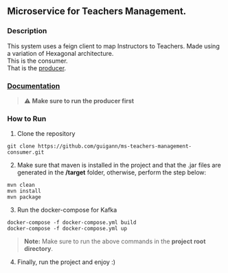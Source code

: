 ## Microservice for Teachers Management.

### Description
This system uses a feign client to map Instructors to Teachers. Made using a variation of Hexagonal architecture. <br>
This is the consumer.<br>
That is the <a href="https://github.com/guigann/ms-teachers-management-consumer" target="_blank"> producer</a>. <br>

### [Documentation](docs/MS%20Teachers%20Management%20Consumer%20V1.pdf)

> :warning: **Make sure to run the producer first**
> 
### How to Run
1. Clone the repository

```
git clone https://github.com/guigann/ms-teachers-management-consumer.git
```
2. Make sure that maven is installed in the project and that the .jar files are generated in the **/target** folder, otherwise, perform the step below:
```
mvn clean
mvn install
mvn package
```
3. Run the docker-compose for Kafka
```
docker-compose -f docker-compose.yml build
docker-compose -f docker-compose.yml up
```
> **Note:** Make sure to run the above commands in the **project root directory**.
4. Finally, run the project and enjoy :)
